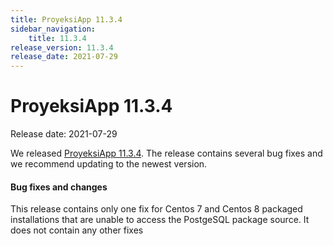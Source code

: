 ```yaml
---
title: ProyeksiApp 11.3.4
sidebar_navigation:
    title: 11.3.4
release_version: 11.3.4
release_date: 2021-07-29
---
```


# ProyeksiApp 11.3.4

Release date: 2021-07-29

We released [ProyeksiApp 11.3.4](https://community.proyeksiapp.com/versions/1488).
The release contains several bug fixes and we recommend updating to the newest version.

<!--more-->
#### Bug fixes and changes

This release contains only one fix for Centos 7 and Centos 8 packaged installations that are unable to access the PostgeSQL package source.
It does not contain any other fixes
